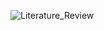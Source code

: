 ![Literature_Review](https://github.com/user-attachments/assets/e67818ae-a9e7-4ebc-a20e-7d34aa62ceb9)
